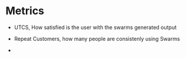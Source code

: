 # Metrics

* UTCS, How satisfied is the user with the swarms generated output

* Repeat Customers, how many people are consistenly using Swarms

* 